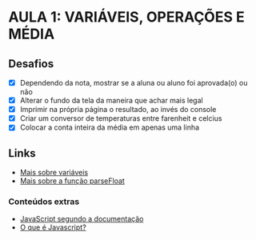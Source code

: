 # **AULA 1: VARIÁVEIS, OPERAÇÕES E MÉDIA**

## **Desafios**

- [x] Dependendo da nota, mostrar se a aluna ou aluno foi aprovada(o) ou não
- [x] Alterar o fundo da tela da maneira que achar mais legal
- [x] Imprimir na própria página o resultado, ao invés do console
- [x] Criar um conversor de temperaturas entre farenheit e celcius
- [x] Colocar a conta inteira da média em apenas uma linha

## **Links**

- [Mais sobre variáveis](https://developer.mozilla.org/pt-BR/docs/Web/JavaScript/Guide/Grammar_and_types#vari%C3%A1veis)
- [Mais sobre a função parseFloat](https://developer.mozilla.org/pt-BR/docs/Web/JavaScript/Reference/Global_Objects/parseFloat)

### **Conteúdos extras**
- [JavaScript segundo a documentação](https://developer.mozilla.org/pt-BR/docs/Web/JavaScript)
- [O que é Javascript?](https://www.youtube.com/watch?v=NaVSbnnV75Q)
